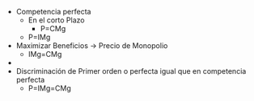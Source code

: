 - Competencia perfecta
	- En el corto Plazo
		- P=CMg
	- P=IMg
- Maximizar Beneficios →  Precio de Monopolio
	- IMg=CMg
-
- Discriminación de Primer orden o perfecta igual que en competencia perfecta
	- P=IMg=CMg